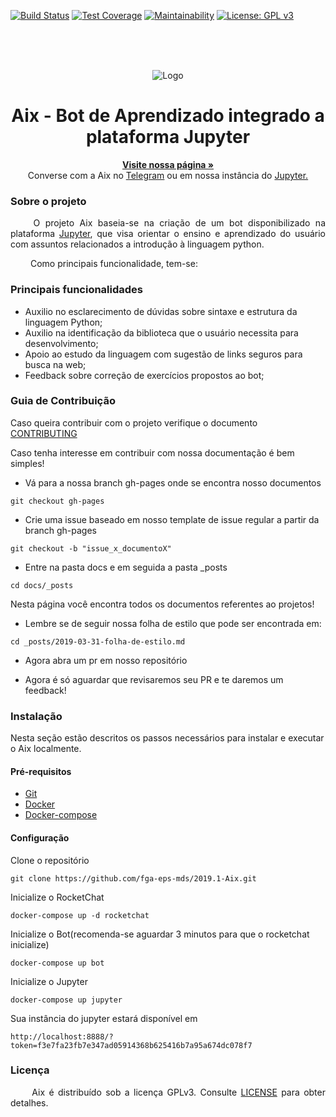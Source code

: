 [![Build Status](https://travis-ci.org/fga-eps-mds/2019.1-Aix.svg?branch=master)](https://travis-ci.org/fga-eps-mds/2019.1-Aix) [![Test Coverage](https://api.codeclimate.com/v1/badges/c3a5a7adf2839266bf1c/test_coverage)](https://codeclimate.com/github/fga-eps-mds/2019.1-Aix/test_coverage) [![Maintainability](https://api.codeclimate.com/v1/badges/c3a5a7adf2839266bf1c/maintainability)](https://codeclimate.com/github/fga-eps-mds/2019.1-Aix/maintainability) [![License: GPL v3](https://img.shields.io/badge/License-GPLv3-blue.svg)](https://www.gnu.org/licenses/gpl-3.0) 

<br/><br/><br/>

<p align="center">
  <img src="https://raw.githubusercontent.com/fga-eps-mds/2019.1-Aix/master/docs/assets/img/cabracinza.png" alt="Logo">
</p>

<h1 align="center"> Aix - Bot de Aprendizado integrado a plataforma Jupyter</h1>

  <p align="center">
    <a href="https://fga-eps-mds.github.io/2019.1-Aix"><strong>Visite nossa página &raquo;</strong></a>
    <br>
    Converse com a Aix no <a href="https://t.me/Aix_chatbodebot">Telegram</a> ou em nossa instância do <a href="http://aixbot.me">Jupyter.</a>
  </p>
</p>


### Sobre o projeto

<p align="justify"> &emsp;&emsp;
  O projeto Aix baseia-se na criação de um bot disponibilizado na plataforma <a href="https://jupyter.org" margin=50> Jupyter</a>, que visa orientar o ensino e aprendizado do usuário com assuntos relacionados a introdução à linguagem python.</p>

<p align="justify"> &emsp;&emsp;
  Como principais funcionalidade, tem-se:
</p>


### Principais funcionalidades

* Auxilio no esclarecimento de dúvidas sobre sintaxe e estrutura da linguagem Python;
* Auxilio na identificação da biblioteca que o usuário necessita para desenvolvimento;
* Apoio ao estudo da linguagem com sugestão de links seguros para busca na web;
* Feedback sobre correção de exercícios propostos ao bot;

### Guia de Contribuição
Caso queira contribuir com o projeto verifique o documento <a href="https://github.com/fga-eps-mds/2019.1-Aix/blob/master/docs/CODE_OF_CONDUCT.md" margin=50> CONTRIBUTING</a>

Caso tenha interesse em contribuir com nossa documentação é bem simples!

- Vá para a nossa branch gh-pages onde se encontra nosso documentos

```
git checkout gh-pages
```
- Crie uma issue baseado em nosso template de issue regular a partir da branch gh-pages

```
git checkout -b "issue_x_documentoX"
```

- Entre na pasta docs e em seguida a pasta _posts

```
cd docs/_posts
```
  Nesta página você encontra todos os documentos referentes ao projetos!

- Lembre se de seguir nossa folha de estilo que pode ser encontrada em:

```
cd _posts/2019-03-31-folha-de-estilo.md
```
- Agora abra um pr em nosso repositório

- Agora é só aguardar que revisaremos seu PR e te daremos um feedback!


### Instalação
  Nesta seção estão descritos os passos necessários para instalar e executar o Aix localmente.

#### Pré-requisitos
* [Git](https://git-scm.com/)
* [Docker](https://www.docker.com/get-docker)
* [Docker-compose](https://docs.docker.com/compose/install/#install-compose)

#### Configuração
  Clone o repositório
  ```
  git clone https://github.com/fga-eps-mds/2019.1-Aix.git
  ```
  Inicialize o RocketChat
  ```
  docker-compose up -d rocketchat
  ```
  Inicialize o Bot(recomenda-se aguardar 3 minutos para que o rocketchat inicialize)
  ```
  docker-compose up bot
  ```
  Inicialize o Jupyter
  ```
  docker-compose up jupyter
  ```
  Sua instância do jupyter estará disponível em
  ```
  http://localhost:8888/?token=f3e7fa23fb7e347ad05914368b625416b7a95a674dc078f7
  ```


### Licença

<p align="justify">&emsp;&emsp; Aix é distribuído sob a licença GPLv3. Consulte <a href="https://github.com/fga-eps-mds/2019.1-Aix/blob/master/LICENSE">LICENSE</a> para obter detalhes.</p>
